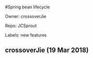 #Spring bean lifecycle

Owner: crossoverJie

Repo: JCSprout

Labels: new features 

## crossoverJie (19 Mar 2018)



